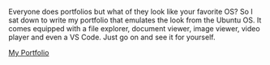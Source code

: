 Everyone does portfolios but what of they look like your favorite OS? So I sat down to write my portfolio that emulates the look from the Ubuntu OS. It comes equipped with a file explorer, document viewer, image viewer, video player and even a VS Code. Just go on and see it for yourself. 

[My Portfolio](https://shreyanshrana.netlify.com/)
